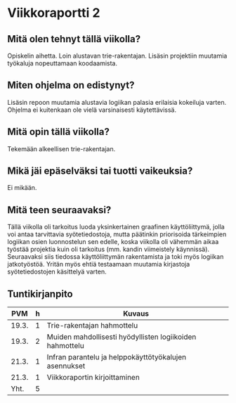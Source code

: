 # Viikkoraportti 2

## Mitä olen tehnyt tällä viikolla?

Opiskelin aihetta. Loin alustavan trie-rakentajan. Lisäsin projektiin muutamia työkaluja nopeuttamaan koodaamista.

## Miten ohjelma on edistynyt?

Lisäsin repoon muutamia alustavia logiikan palasia erilaisia kokeiluja varten. Ohjelma ei kuitenkaan ole vielä varsinaisesti käytettävissä.

## Mitä opin tällä viikolla?

Tekemään alkeellisen trie-rakentajan.

## Mikä jäi epäselväksi tai tuotti vaikeuksia?

Ei mikään.

## Mitä teen seuraavaksi?

Tällä viikolla oli tarkoitus luoda yksinkertainen graafinen käyttöliittymä, jolla voi antaa tarvittavia syötetiedostoja, mutta päätinkin priorisoida tärkeimpien logiikan osien luonnostelun sen edelle, koska viikolla oli vähemmän aikaa työstää projektia kuin oli tarkoitus (mm. kandin viimeistely käynnissä). Seuraavaksi siis tiedossa käyttöliittymän rakentamista ja toki myös logiikan jatkotyöstöä. Yritän myös ehtiä testaamaan muutamia kirjastoja syötetiedostojen käsittelyä varten.

## Tuntikirjanpito

| PVM   | h  | Kuvaus                                                      |
| ----- | -- | ----------------------------------------------------------- |
| 19.3. | 1  | Trie-rakentajan hahmottelu |
| 19.3. | 2  | Muiden mahdollisesti hyödyllisten logiikoiden hahmottelu |
| 21.3. | 1  | Infran parantelu ja helppokäyttötyökalujen asennukset |
| 21.3. | 1  | Viikkoraportin kirjoittaminen |
| Yht.  | 5  |                                                             |
